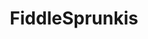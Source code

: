 ---
slug: fiddlesprunkis-1783
title: FiddleSprunkis
description: "FiddleSprunkis is an exciting online game. Play for free directly in your browser!"
icon: /images/popular_mods/FiddleSprunkis.png
url: https://wowtbc.net/sprunkin/fiddlesprunkis/index.html
previewImage: /images/popular_mods/FiddleSprunkis.png
type: popular mods

# SEO配置
seo:
  title: "FiddleSprunkis - Play Free Online Game | Fun Browser Games"
  description: "FiddleSprunkis - Play this fun online game for free in your browser. No download required!"
  ogImage: "/images/popular_mods/FiddleSprunkis.png"
  keywords: "fiddlesprunkis-1783, online game, browser game, free game, popular mods game, play online"

videoUrls:
  - https://www.youtube.com/embed/example1
  - https://www.youtube.com/embed/example2

whyPlay:
  title: "Why Play FiddleSprunkis?"
  items:
    - "Immersive Gameplay: FiddleSprunkis offers an engaging and immersive gaming experience that will keep you entertained for hours"
    - "Challenging Levels: Test your skills with increasingly difficult challenges and obstacles"
    - "Beautiful Graphics: Enjoy stunning visuals and smooth animations that bring the game world to life"
    - "Regular Updates: New content and features are added regularly to keep the game fresh and exciting"
    - "Free to Play: Experience all the fun without spending a penny"
    - "Community Features: Connect with other players, share strategies, and compete for high scores"
    - "Cross-Platform: Play on any device with a web browser, no downloads required"

features:
  title: "Key Features of FiddleSprunkis"
  image: "/images/popular_mods/FiddleSprunkis.png"
  items:
    - "Intuitive Controls: Easy to learn controls make FiddleSprunkis accessible for players of all skill levels"
    - "Multiple Game Modes: Enjoy various gameplay options that provide different challenges and experiences"
    - "Character Customization: Personalize your gaming experience with unique characters and items"
    - "Achievement System: Complete special tasks to earn rewards and recognition"
    - "Leaderboards: Compete with players worldwide and see who can achieve the highest scores"

characteristics:
  title: "Game Characteristics"
  image: "/images/popular_mods/FiddleSprunkis.png"
  items:
    - "Genre: Popular mods game with elements of strategy and skill"
    - "Difficulty: Suitable for both casual gamers and those seeking a challenge"
    - "Play Time: Quick sessions or extended gameplay, depending on your preference"
    - "Art Style: Vibrant and engaging visuals that enhance the gaming experience"
    - "Sound Design: Immersive audio that complements the gameplay perfectly"

info: "FiddleSprunkis is an exciting online game that offers players a unique and engaging gaming experience. With its intuitive controls, stunning visuals, and challenging gameplay, FiddleSprunkis provides hours of entertainment for players of all ages and skill levels. Whether you're looking for a quick gaming session during a break or an extended play session, FiddleSprunkis delivers an immersive experience that will keep you coming back for more. The game features multiple levels of increasing difficulty, ensuring that players are constantly challenged as they progress. With regular updates adding new content and features, FiddleSprunkis remains fresh and exciting, providing endless entertainment options for its growing community of players."

howToPlayIntro: "Welcome to FiddleSprunkis! This guide will walk you through the basics and help you master the game. Whether you're a beginner or looking to improve your skills, these tips and instructions will enhance your gaming experience."

howToPlaySteps:
  - title: "Getting Started"
    description: "Begin your FiddleSprunkis adventure by familiarizing yourself with the controls. Use your keyboard or mouse to navigate through the game interface. The tutorial will guide you through the basic mechanics and help you understand the objectives."
  - title: "Understanding the Objectives"
    description: "In FiddleSprunkis, your main goal is to progress through levels by completing specific objectives. Each level presents unique challenges that require different strategies and approaches."
  - title: "Mastering the Controls"
    description: "Practice using the controls to improve your precision and reaction time. FiddleSprunkis requires quick reflexes and strategic thinking to overcome obstacles and defeat opponents."
  - title: "Utilizing Power-ups"
    description: "Collect power-ups throughout the game to enhance your abilities and overcome difficult challenges. Each power-up offers unique advantages that can be crucial for success."
  - title: "Developing Strategies"
    description: "As you progress in FiddleSprunkis, develop effective strategies for different scenarios. Analyze patterns, anticipate challenges, and adapt your approach to maximize your performance."

faq:
  title: "Frequently Asked Questions about FiddleSprunkis"
  items:
    - question: "Is FiddleSprunkis free to play?"
      answer: "Yes, FiddleSprunkis is completely free to play directly in your web browser. No downloads or purchases are required to enjoy the full game experience."
    - question: "Can I play FiddleSprunkis on mobile devices?"
      answer: "Yes, FiddleSprunkis is optimized for both desktop and mobile play. You can enjoy the game on any device with a web browser and internet connection."
    - question: "Are there any in-game purchases?"
      answer: "While FiddleSprunkis is free to play, there may be optional in-game purchases available for cosmetic items or additional features that don't affect core gameplay."
    - question: "How often is FiddleSprunkis updated?"
      answer: "The developers regularly update FiddleSprunkis with new content, features, and improvements based on player feedback and game performance."
    - question: "Can I play FiddleSprunkis offline?"
      answer: "Currently, FiddleSprunkis requires an internet connection to play as it's a browser-based online game."
    - question: "Is FiddleSprunkis suitable for children?"
      answer: "Yes, FiddleSprunkis is designed to be family-friendly and suitable for players of all ages."
    - question: "How do I report bugs or issues?"
      answer: "If you encounter any problems while playing FiddleSprunkis, you can report them through the game's support page or contact the developers directly through their website."
    - question: "Still Have Questions?"
      answer: "If you have additional questions about FiddleSprunkis that aren't covered in this FAQ, please visit our support center or contact our customer service team for assistance."
---